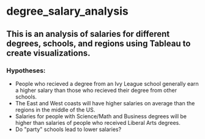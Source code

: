 # degree_salary_analysis

## This is an analysis of salaries for different degrees, schools, and regions using Tableau to create visualizations. 

### Hypotheses:
* People who recieved a degree from an Ivy League school generally earn a higher salary than those who recieved their degree from other schools. 
* The East and West coasts will have higher salaries on average than the regions in the middle of the US. 
* Salaries for people with Science/Math and Business degrees will be higher than salaries of people who received Liberal Arts degrees. 
* Do "party" schools lead to lower salaries?
